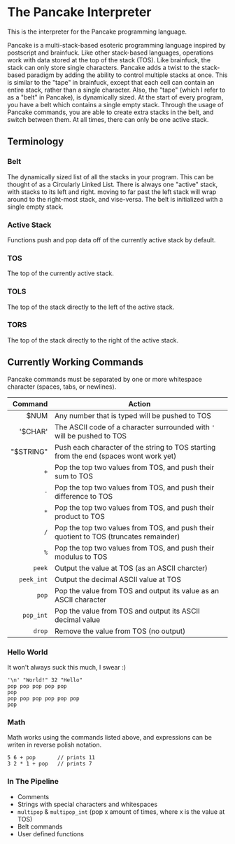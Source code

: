 # The Pancake Interpreter

This is the interpreter for the Pancake programming language.

Pancake is a multi-stack-based esoteric programming language inspired by postscript and brainfuck.
Like other stack-based languages, operations work with data stored at the top of the stack (TOS).
Like brainfuck, the stack can only store single characters.
Pancake adds a twist to the stack-based paradigm by adding the ability to control multiple stacks at once.
This is similar to the "tape" in brainfuck, except that each cell can contain an entire stack,
rather than a single character. Also, the "tape" (which I refer to as a "belt" in Pancake), is
dynamically sized. At the start of every program, you have a belt which contains a single empty stack.
Through the usage of Pancake commands, you are able to create extra stacks in the belt, and switch between
them. At all times, there can only be one active stack.

## Terminology

### Belt

The dynamically sized list of all the stacks in your program.
This can be thought of as a Circularly Linked List. There is always
one "active" stack, with stacks to its left and right. moving to far
past the left stack will wrap around to the right-most stack, and vise-versa.
The belt is initialized with a single empty stack.

### Active Stack

Functions push and pop data off of the currently active stack by default.

### TOS

The top of the currently active stack.

### TOLS

The top of the stack directly to the left of the active stack.

### TORS

The top of the stack directly to the right of the active stack.

## Currently Working Commands

Pancake commands must be separated by one or more whitespace character
(spaces, tabs, or newlines).

Command      | Action
------------:|---
$NUM         | Any number that is typed will be pushed to TOS
'$CHAR'      | The ASCII code of a character surrounded with ``'`` will be pushed to TOS
"$STRING"    | Push each character of the string to TOS starting from the end (spaces wont work yet)
``+``        | Pop the top two values from TOS, and push their sum to TOS
``-``        | Pop the top two values from TOS, and push their difference to TOS
``*``        | Pop the top two values from TOS, and push their product to TOS
``/``        | Pop the top two values from TOS, and push their quotient to TOS (truncates remainder)
``%``        | Pop the top two values from TOS, and push their modulus to TOS
``peek``     | Output the value at TOS (as an ASCII charcter)
``peek_int`` | Output the decimal ASCII value at TOS
``pop``      | Pop the value from TOS and output its value as an ASCII character
``pop_int``  | Pop the value from TOS and output its ASCII decimal value
``drop``     | Remove the value from TOS (no output)

### Hello World

It won't always suck this much, I swear :)

```
'\n' "World!" 32 "Hello"
pop pop pop pop pop
pop 
pop pop pop pop pop pop
pop
```

### Math

Math works using the commands listed above, and expressions
can be writen in reverse polish notation.

```
5 6 + pop       // prints 11
3 2 * 1 + pop   // prints 7
```

### In The Pipeline

- Comments
- Strings with special characters and whitespaces
- ``multipop`` & ``multipop_int`` (pop x amount of times, where x is the value at TOS)
- Belt commands
- User defined functions
